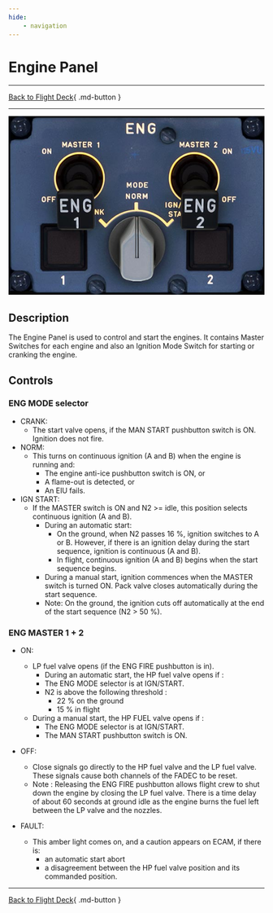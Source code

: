 ```yaml
---
hide:
    - navigation
---
```


# Engine Panel

---

[Back to Flight Deck](../index.md){ .md-button }

---

![Engine Panel](../../../assets/a32nx-briefing/pedestal/Engine-Panel.jpg "Engine Panel")

## Description

The Engine Panel is used to control and start the engines.
It contains Master Switches for each engine and also an Ignition Mode Switch for starting or cranking the engine.

## Controls

### ENG MODE selector

- CRANK:
    - The start valve opens, if the MAN START pushbutton switch is ON. Ignition does not fire.
- NORM:
    - This turns on continuous ignition (A and B) when the engine is running and:
        - The engine anti-ice pushbutton switch is ON, or
        - A flame-out is detected, or
        - An EIU fails.
- IGN START:
    - If the MASTER switch is ON and N2 >= idle, this position selects continuous ignition (A and B).
        - During an automatic start:
            - On the ground, when N2 passes 16 %, ignition switches to A or B. However, if there is an ignition delay during the start sequence, ignition is continuous (A and B).
            - In flight, continuous ignition (A and B) begins when the start sequence begins.
        - During a manual start, ignition commences when the MASTER switch is turned ON. Pack valve closes automatically during the start sequence.
        - Note: On the ground, the ignition cuts off automatically at the end of the start sequence (N2 > 50 %).

### ENG MASTER 1 + 2

- ON:
    - LP fuel valve opens (if the ENG FIRE pushbutton is in).
        - During an automatic start, the HP fuel valve opens if :
        - The ENG MODE selector is at IGN/START.
        - N2 is above the following threshold :
            - 22 % on the ground
            - 15 % in flight
    - During a manual start, the HP FUEL valve opens if :
        - The ENG MODE selector is at IGN/START.
        - The MAN START pushbutton switch is ON.
- OFF:
    - Close signals go directly to the HP fuel valve and the LP fuel valve. These signals cause both channels of the FADEC to be reset.
    - Note : Releasing the ENG FIRE pushbutton allows flight crew to shut down the engine by closing the LP fuel valve. There is a time delay of about 60 seconds at ground idle as the engine burns the fuel left between the LP valve and the nozzles.

- FAULT:
    - This amber light comes on, and a caution appears on ECAM, if there is:
        - an automatic start abort
        - a disagreement between the HP fuel valve position and its commanded position.

---

[Back to Flight Deck](../index.md){ .md-button }

